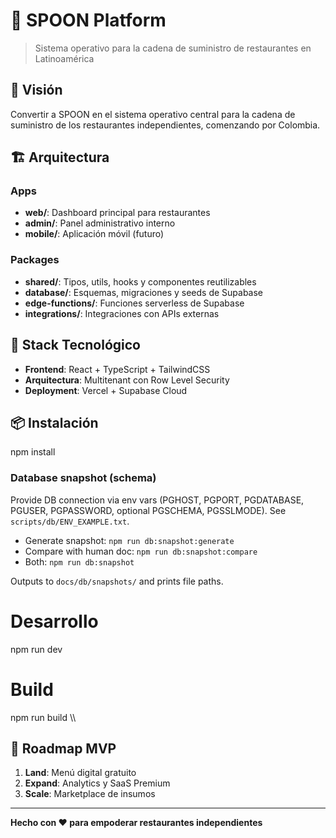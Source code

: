 # 🍴 SPOON Platform

> Sistema operativo para la cadena de suministro de restaurantes en Latinoamérica

## 🎯 Visión
Convertir a SPOON en el sistema operativo central para la cadena de suministro de los restaurantes independientes, comenzando por Colombia.

## 🏗️ Arquitectura

### Apps
- **web/**: Dashboard principal para restaurantes
- **admin/**: Panel administrativo interno  
- **mobile/**: Aplicación móvil (futuro)

### Packages
- **shared/**: Tipos, utils, hooks y componentes reutilizables
- **database/**: Esquemas, migraciones y seeds de Supabase
- **edge-functions/**: Funciones serverless de Supabase
- **integrations/**: Integraciones con APIs externas

## 🚀 Stack Tecnológico
- **Frontend**: React + TypeScript + TailwindCSS
- **Arquitectura**: Multitenant con Row Level Security
- **Deployment**: Vercel + Supabase Cloud

## 📦 Instalación

npm install
### Database snapshot (schema)

Provide DB connection via env vars (PGHOST, PGPORT, PGDATABASE, PGUSER, PGPASSWORD, optional PGSCHEMA, PGSSLMODE). See `scripts/db/ENV_EXAMPLE.txt`.

- Generate snapshot: `npm run db:snapshot:generate`
- Compare with human doc: `npm run db:snapshot:compare`
- Both: `npm run db:snapshot`

Outputs to `docs/db/snapshots/` and prints file paths.

# Desarrollo
npm run dev

# Build
npm run build
\\\

## 🎯 Roadmap MVP
1. **Land**: Menú digital gratuito
2. **Expand**: Analytics y SaaS Premium  
3. **Scale**: Marketplace de insumos

---
**Hecho con ❤️ para empoderar restaurantes independientes**
